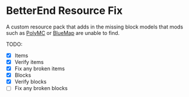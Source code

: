 # BetterEnd Resource Fix

A custom resource pack that adds in the missing block models that mods such as [PolyMC](https://github.com/TheEpicBlock/PolyMc) or [BlueMap](https://github.com/BlueMap-Minecraft/BlueMap) are unable to find.

TODO:

- [x] Items
- [x] Verify items
- [x] Fix any broken items
- [x] Blocks
- [x] Verify blocks
- [ ] Fix any broken blocks